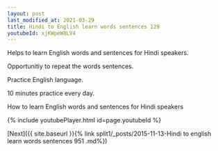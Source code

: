 ```yaml
---
layout: post
last_modified_at: 2021-03-29
title: Hindi to English learn words sentences 129 
youtubeId: xjKWpeW8LV4
---
```

 
 
Helps to learn English words and sentences for Hindi speakers.

Opportunitiy to repeat the words sentences. 

Practice English language. 
 
10 minutes practice every day. 
 
How to learn English words and sentences for Hindi speakers 
 
{% include youtubePlayer.html id=page.youtubeId %}
 
 
[Next]({{ site.baseurl }}{% link  split1/_posts/2015-11-13-Hindi to english learn words sentences 951 .md%})
 
